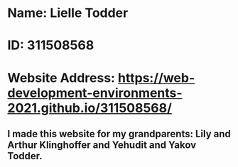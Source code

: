 # Name: Lielle Todder
# ID: 311508568
# Website Address: https://web-development-environments-2021.github.io/311508568/

## I made this website for my grandparents: Lily and Arthur Klinghoffer and Yehudit and Yakov Todder.